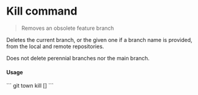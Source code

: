 <h1 textrun="command-heading">Kill command</h1>

<blockquote textrun="command-summary">
Removes an obsolete feature branch
</blockquote>

<a textrun="command-description">
Deletes the current branch, or the given one if a branch name is provided,
from the local and remote repositories.

Does not delete perennial branches nor the main branch.
</a>

#### Usage

<a textrun="command-usage">
```
git town kill [<branch>]
```
</a>

